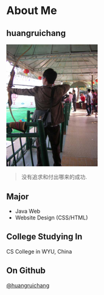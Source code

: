 # About Me

## huangruichang

<img alt="avatar" src="avatar.jpg" width="240">

> 没有追求和付出哪来的成功.

## Major

- Java Web
- Website Design (CSS/HTML)

## College Studying In

CS College in WYU, China

## On Github

[@huangruichang](https://github.com/huangruichang)
